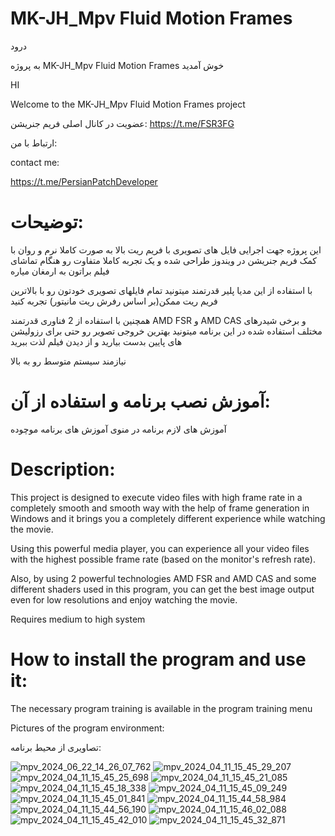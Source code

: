 # MK-JH_Mpv Fluid Motion Frames
درود

 به پروژه MK-JH_Mpv Fluid Motion Frames خوش آمدید

HI

 Welcome to the MK-JH_Mpv Fluid Motion Frames project

عضویت در کانال اصلی فریم جنریشن:
https://t.me/FSR3FG

ارتباط با من:

contact me:

https://t.me/PersianPatchDeveloper

توضیحات:
=

این پروژه جهت اجرایی فایل های تصویری با فریم ریت بالا به صورت کاملا نرم و روان با کمک فریم جنریشن در ویندوز طراحی شده و یک تجربه کاملا متفاوت رو هنگام تماشای فیلم براتون به ارمغان میاره

با استفاده از این مدیا پلیر قدرتمند میتونید تمام فایلهای تصویری خودتون رو با بالاترین فریم ریت ممکن(بر اساس رفرش ریت مانیتور) تجربه کنید

همچنین با استفاده از 2 فناوری قدرتمند AMD FSR و AMD CAS و برخی شیدرهای مختلف استفاده شده در این برنامه میتونید بهترین خروجی تصویر رو حتی برای رزولیشن های پایین بدست بیارید و از دیدن فیلم لذت ببرید

نیازمند سیستم متوسط رو به بالا

آموزش نصب برنامه و استفاده از آن:
=

آموزش های لازم برنامه در منوی آموزش های برنامه موچوده

Description:
=

This project is designed to execute video files with high frame rate in a completely smooth and smooth way with the help of frame generation in Windows and it brings you a completely different experience while watching the movie.

Using this powerful media player, you can experience all your video files with the highest possible frame rate (based on the monitor's refresh rate).

Also, by using 2 powerful technologies AMD FSR and AMD CAS and some different shaders used in this program, you can get the best image output even for low resolutions and enjoy watching the movie.

Requires medium to high system

How to install the program and use it:
=

The necessary program training is available in the program training menu


Pictures of the program environment:

تصاویری از محیط برنامه:

![mpv_2024_06_22_14_26_07_762](https://github.com/MK-JH/MK-JH_Mpv-Fluid-Motion-Frames/assets/89070221/dca83095-7e47-4bf2-93e3-a0ffe407a4b5)
![mpv_2024_04_11_15_45_29_207](https://github.com/MK-JH/MK-JH_Mpv-Fluid-Motion-Frames/assets/89070221/a5316cd8-faf7-42c8-9d99-38defc79cc5e)
![mpv_2024_04_11_15_45_25_698](https://github.com/MK-JH/MK-JH_Mpv-Fluid-Motion-Frames/assets/89070221/5e55dfdb-632c-4345-9e42-527b2121c45b)
![mpv_2024_04_11_15_45_21_085](https://github.com/MK-JH/MK-JH_Mpv-Fluid-Motion-Frames/assets/89070221/93418ab6-8522-4696-8646-c79ebc88ea7a)
![mpv_2024_04_11_15_45_18_338](https://github.com/MK-JH/MK-JH_Mpv-Fluid-Motion-Frames/assets/89070221/6555bcc3-0ed2-41af-ac60-5506197e56de)
![mpv_2024_04_11_15_45_09_249](https://github.com/MK-JH/MK-JH_Mpv-Fluid-Motion-Frames/assets/89070221/4df6bda8-5e7b-4d58-9ff3-4adb7abe870d)
![mpv_2024_04_11_15_45_01_841](https://github.com/MK-JH/MK-JH_Mpv-Fluid-Motion-Frames/assets/89070221/252d453b-82b6-4070-8388-8b574a33f847)
![mpv_2024_04_11_15_44_58_984](https://github.com/MK-JH/MK-JH_Mpv-Fluid-Motion-Frames/assets/89070221/0cc47538-53fb-4be6-9cc1-3702b3dc61d4)
![mpv_2024_04_11_15_44_56_190](https://github.com/MK-JH/MK-JH_Mpv-Fluid-Motion-Frames/assets/89070221/0ad07d5d-22ff-4d28-8158-99dc512eea5d)
![mpv_2024_04_11_15_46_02_088](https://github.com/MK-JH/MK-JH_Mpv-Fluid-Motion-Frames/assets/89070221/dad889dd-b2bb-4019-9ac2-30bc1c1cd6bc)
![mpv_2024_04_11_15_45_42_010](https://github.com/MK-JH/MK-JH_Mpv-Fluid-Motion-Frames/assets/89070221/b58a0715-a804-48bf-9e19-ea67c3590bc7)
![mpv_2024_04_11_15_45_32_871](https://github.com/MK-JH/MK-JH_Mpv-Fluid-Motion-Frames/assets/89070221/6159cce5-b988-41ae-9b08-01337edc1662)

